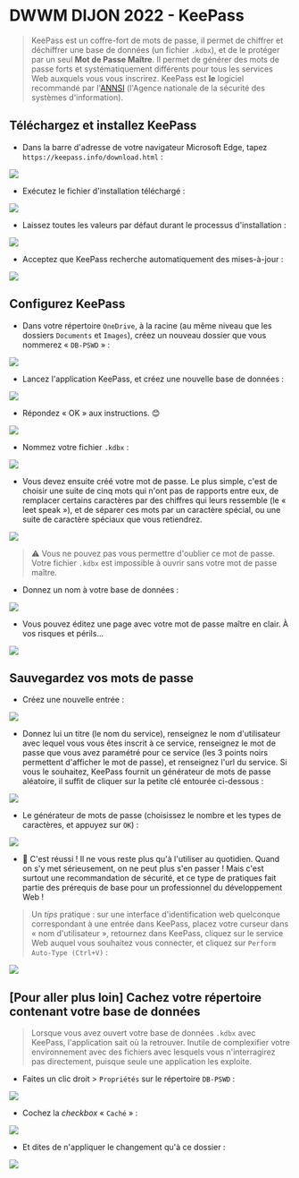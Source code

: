 # DWWM DIJON 2022 - KeePass

> KeePass est un coffre-fort de mots de passe, il permet de chiffrer et déchiffrer une base de données (un fichier `.kdbx`), et de le protéger par un seul **Mot de Passe Maître**. Il permet de générer des mots de passe forts et systématiquement différents pour tous les services Web auxquels vous vous inscrirez. KeePass est **le** logiciel recommandé par l'[ANNSI](https://www.annsi.org/) (l'Agence nationale de la sécurité des systèmes d'information).


## Téléchargez et installez KeePass

- Dans la barre d'adresse de votre navigateur Microsoft Edge, tapez `https://keepass.info/download.html` :

![](screenshots/01.png)

- Exécutez le fichier d'installation téléchargé : 

![](screenshots/02.png)

- Laissez toutes les valeurs par défaut durant le processus d'installation : 

![](screenshots/03.png)

- Acceptez que KeePass recherche automatiquement des mises-à-jour : 

![](screenshots/04.png)


## Configurez KeePass

- Dans votre répertoire `OneDrive`, à la racine (au même niveau que les dossiers `Documents` et `Images`), créez un nouveau dossier que vous nommerez « `DB-PSWD` » :

![](screenshots/05.png)

- Lancez l'application KeePass, et créez une nouvelle base de données :

![](screenshots/06.png)

- Répondez « OK » aux instructions. 😊

![](screenshots/07.png)

- Nommez votre fichier `.kdbx` :

![](screenshots/08.png)

- Vous devez ensuite créé votre mot de passe. Le plus simple, c'est de choisir une suite de cinq mots qui n'ont pas de rapports entre eux, de remplacer certains caractères par des chiffres qui leurs ressemble (le « leet speak »), et de séparer ces mots par un caractère spécial, ou une suite de caractère spéciaux que vous retiendrez.

![](screenshots/10.png)

> ⚠️ Vous ne pouvez pas vous permettre d'oublier ce mot de passe. Votre fichier `.kdbx` est impossible à ouvrir sans votre mot de passe maître.

- Donnez un nom à votre base de données :

![](screenshots/11.png)

- Vous pouvez éditez une page avec votre mot de passe maître en clair. À vos risques et périls...

![](screenshots/12.png)


## Sauvegardez vos mots de passe

- Créez une nouvelle entrée : 

![](screenshots/13.png)

- Donnez lui un titre (le nom du service), renseignez le nom d'utilisateur avec lequel vous vous êtes inscrit à ce service, renseignez le mot de passe que vous avez paramétré pour ce service (les 3 points noirs permettent d'afficher le mot de passe), et renseignez l'url du service. Si vous le souhaitez, KeePass fournit un générateur de mots de passe aléatoire, il suffit de cliquer sur la petite clé entourée ci-dessous :

![](screenshots/14.png)

- Le générateur de mots de passe (choisissez le nombre et les types de caractères, et appuyez sur `OK`) : 

![](screenshots/19.png)

- 🎉 C'est réussi ! Il ne vous reste plus qu'à l'utiliser au quotidien. Quand on s'y met sérieusement, on ne peut plus s'en passer ! Mais c'est surtout une recommandation de sécurité, et ce type de pratiques fait partie des prérequis de base pour un professionnel du développement Web !

> Un *tips* pratique : sur une interface d'identification web quelconque correspondant à une entrée dans KeePass, placez votre curseur dans « nom d'utilisateur », retournez dans KeePass, cliquez sur le service Web auquel vous souhaitez vous connecter, et cliquez sur `Perform Auto-Type (Ctrl+V)` : 

![](screenshots/15.png)


## [Pour aller plus loin] Cachez votre répertoire contenant votre base de données

> Lorsque vous avez ouvert votre base de données `.kdbx` avec KeePass, l'application sait où la retrouver. Inutile de complexifier votre environnement avec des fichiers avec lesquels vous n'interragirez pas directement, puisque seule une application les exploite.

- Faites un clic droit > `Propriétés` sur le répertoire `DB-PSWD` :

![](screenshots/16.png)

- Cochez la *checkbox* « `Caché` » :

![](screenshots/17.png)

- Et dites de n'appliquer le changement qu'à ce dossier :

![](screenshots/18.png)


